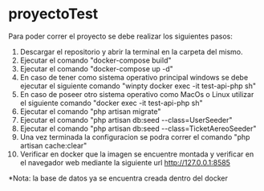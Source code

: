# proyectoTest
Para poder correr el proyecto se debe realizar los siguientes pasos:
1) Descargar el repositorio y abrir la terminal en la carpeta del mismo.
2) Ejecutar el comando "docker-compose build"
3) Ejecutar el comando "docker-compose up -d"
4) En caso de tener como sistema operativo principal windows se debe ejecutar el siguiente comando "winpty docker exec -it test-api-php sh"
5) En caso de poseer otro sistema operativo como MacOs o Linux utilizar el siguiente comando "docker exec -it test-api-php sh"
6) Ejecutar el comando "php artisan migrate"
7) Ejecutar el comando "php artisan db:seed --class=UserSeeder"
8) Ejecutar el comando "php artisan db:seed --class=TicketAereoSeeder"
9) Una vez terminada la configuracion se podra correr el comando "php artisan cache:clear"
10) Verificar en docker que la imagen se encuentre montada y verificar en el navegador web mediante la siguiente url http://127.0.0.1:8585

*Nota: la base de datos ya se encuentra creada dentro del docker
